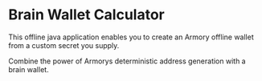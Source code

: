 Brain Wallet Calculator
========================

This offline java application enables you to create an Armory offline wallet from a custom secret you supply.

Combine the power of Armorys deterministic address generation with a brain wallet.

